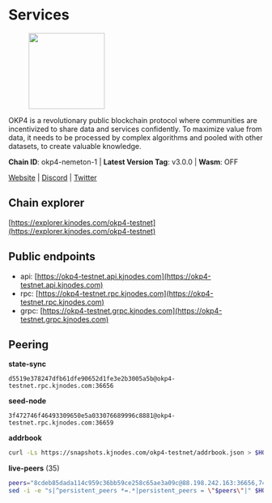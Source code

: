 # Services

<figure><img src="https://raw.githubusercontent.com/kj89/testnet_manuals/main/pingpub/logos/okp4.png" width="150" alt=""><figcaption></figcaption></figure>

OKP4 is a revolutionary public blockchain protocol where communities are incentivized to  share data and services confidently. To maximize value from data, it needs to be processed  by complex algorithms and pooled with other datasets, to create valuable knowledge.

**Chain ID**: okp4-nemeton-1 | **Latest Version Tag**: v3.0.0 | **Wasm**: OFF

[Website](https://okp4.network) | [Discord](https://discord.gg/okp4) | [Twitter](https://twitter.com/OKP4_Protocol)


## Chain explorer
[https://explorer.kjnodes.com/okp4-testnet](https://explorer.kjnodes.com/okp4-testnet)

## Public endpoints

* api: [https://okp4-testnet.api.kjnodes.com](https://okp4-testnet.api.kjnodes.com)
* rpc: [https://okp4-testnet.rpc.kjnodes.com](https://okp4-testnet.rpc.kjnodes.com)
* grpc: [https://okp4-testnet.grpc.kjnodes.com](https://okp4-testnet.grpc.kjnodes.com)

## Peering

**state-sync**

```text
d5519e378247dfb61dfe90652d1fe3e2b3005a5b@okp4-testnet.rpc.kjnodes.com:36656
```

**seed-node**

```text
3f472746f46493309650e5a033076689996c8881@okp4-testnet.rpc.kjnodes.com:36659
```

**addrbook**
```bash
curl -Ls https://snapshots.kjnodes.com/okp4-testnet/addrbook.json > $HOME/.okp4d/config/addrbook.json
```

**live-peers** (35)
```bash
peers="8cdeb85dada114c959c36bb59ce258c65ae3a09c@88.198.242.163:36656,74349a1cb9479b291866debe2042de8a2e88b850@65.108.233.109:17656,269d246537499d05698c183497c4263e899036a4@65.108.9.164:35656,66a75c374c274733bfa3050277cdb43db3fcee56@147.182.229.52:26656,99f6675049e22a0216af0e2447e7a4c5021874cd@142.132.132.200:28656,d5519e378247dfb61dfe90652d1fe3e2b3005a5b@65.109.68.190:36656,ba469aac96159dbb49844406423180618d267007@65.108.120.21:26113,b0b56d944cf1cc569a1e77e0923e075bad94d755@141.95.145.41:28656,854cc8b83a48ba4394c1940b57d0f42ec013e033@38.242.251.204:26656,cc8bc81fea49a6a412992bb3e2c3f211d9e675c8@88.99.161.162:21656,ebc272824924ea1a27ea3183dd0b9ba713494f83@95.214.55.198:26996,473369a53bfa8a0ac4af5a191407b30bc82e83be@74.208.94.42:14656,5c2a752c9b1952dbed075c56c600c3a79b58c395@95.214.55.232:26996,d4305fcb7b20dc96481a6ae6ae84f281f3413a4e@65.109.37.58:13656,2c6b5af41689145abb85f95cb49131ae9e193142@217.13.223.167:61356,2bfd405e8f0f176428e2127f98b5ec53164ae1f0@142.132.149.118:26656,09f116943144c71608d98d78c2d89de82855e8a7@65.109.19.173:51656,8a7605d8ae4338de5b7a0d5c70244ce05e377630@85.10.200.221:26656,e1635bec0e5a14dbbf1a41557714632627729ff9@195.201.16.157:36656,034c2fbca12a8ced548d3225bcd21bdf1216a1b3@65.109.49.163:11203,be9841ace1d71a4c7681918ee39f5e00d8e96a82@213.239.216.252:36656,d1a0ff9bd7ea1ebd06bc7158f3523f5e557328be@163.172.131.169:26656,9d1482bc31fb4578a5c7f7f65c4e0aaf2dfc2336@213.239.215.77:36656,307fb25cd6998d0d5bd1d947571f6043c6bb4069@65.109.31.114:2280,95986e08f5baee420d3b72be67826e321663072b@65.109.85.221:6070,a490691c2a423573cb93bc23b13967ed9db0e3ff@146.190.44.218:26656,395848f060440388d4d6d2e8902b9851426c3ec0@51.159.153.211:26656,e20b9048c220d4a8b7e7934fddb3c4fb20c20bdd@81.0.246.196:26656,e676fad27d970abede25b0469676b05ea83e5f04@144.168.47.230:36656,cb6ae22e1e89d029c55f2cb400b0caa19cbe5523@138.197.132.185:26603,f7e481df45bfbe62ea0553f5f6da34eaf4f688c3@194.34.232.225:26656,f17338ec41b1b68b07063984feb407d9038cf78b@65.108.142.47:26616,9755cab2585a2794453a5b396ef13b893393366f@65.108.212.224:46673,5ed1edac2d35c91577b34f6002c85927027058b9@95.217.202.49:30656,2f9e54645aca860f703e3f756fa7c472b829a9a9@195.201.222.82:26009"
sed -i -e "s|^persistent_peers *=.*|persistent_peers = \"$peers\"|" $HOME/.okp4d/config/config.toml
```
